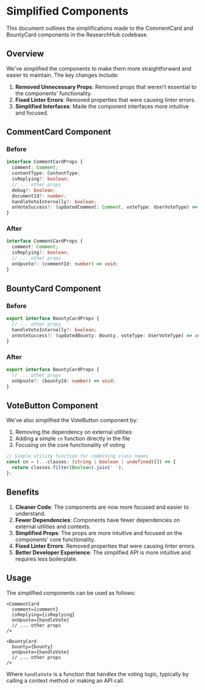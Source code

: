 # Simplified Components

This document outlines the simplifications made to the CommentCard and BountyCard components in the ResearchHub codebase.

## Overview

We've simplified the components to make them more straightforward and easier to maintain. The key changes include:

1. **Removed Unnecessary Props**: Removed props that weren't essential to the components' functionality.
2. **Fixed Linter Errors**: Removed properties that were causing linter errors.
3. **Simplified Interfaces**: Made the component interfaces more intuitive and focused.

## CommentCard Component

### Before

```typescript
interface CommentCardProps {
  comment: Comment;
  contentType: ContentType;
  isReplying?: boolean;
  // ... other props
  debug?: boolean;
  documentId?: number;
  handleVoteInternally?: boolean;
  onVoteSuccess?: (updatedComment: Comment, voteType: UserVoteType) => void;
}
```

### After

```typescript
interface CommentCardProps {
  comment: Comment;
  isReplying?: boolean;
  // ... other props
  onUpvote?: (commentId: number) => void;
}
```

## BountyCard Component

### Before

```typescript
export interface BountyCardProps {
  // ... other props
  handleVoteInternally?: boolean;
  onVoteSuccess?: (updatedBounty: Bounty, voteType: UserVoteType) => void;
}
```

### After

```typescript
export interface BountyCardProps {
  // ... other props
  onUpvote?: (bountyId: number) => void;
}
```

## VoteButton Component

We've also simplified the VoteButton component by:

1. Removing the dependency on external utilities
2. Adding a simple `cn` function directly in the file
3. Focusing on the core functionality of voting

```typescript
// Simple utility function for combining class names
const cn = (...classes: (string | boolean | undefined)[]) => {
  return classes.filter(Boolean).join(' ');
};
```

## Benefits

1. **Cleaner Code**: The components are now more focused and easier to understand.
2. **Fewer Dependencies**: Components have fewer dependencies on external utilities and contexts.
3. **Simplified Props**: The props are more intuitive and focused on the components' core functionality.
4. **Fixed Linter Errors**: Removed properties that were causing linter errors.
5. **Better Developer Experience**: The simplified API is more intuitive and requires less boilerplate.

## Usage

The simplified components can be used as follows:

```tsx
<CommentCard
  comment={comment}
  isReplying={isReplying}
  onUpvote={handleVote}
  // ... other props
/>

<BountyCard
  bounty={bounty}
  onUpvote={handleVote}
  // ... other props
/>
```

Where `handleVote` is a function that handles the voting logic, typically by calling a context method or making an API call.
